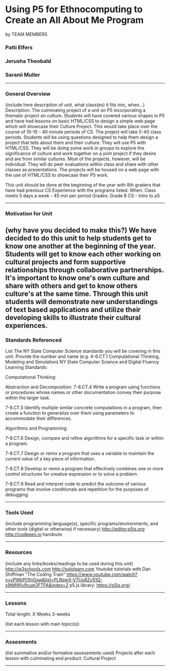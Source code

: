 # Using P5 for Ethnocomputing to Create an All About Me Program
by TEAM MEMBERS
### Patti Elfers
### Jerusha Theobald
### Saranii Muller
-----

### General Overview
(include here description of unit, what class(es) it fits into, when...)
Description: 
The culminating project of a unit on P5 incorporating a thematic project on culture.  Students will have covered various shapes in P5 and have had lessons on basic HTML/CSS to design a simple web page which will showcase their Culture Project.  This would take place over  the course of 10-15 - 40 minute periods of CS.  The project will take 5-40 class periods.  Students will be using questions designed to help them design a project that tells about them and their culture.  They will use P5 with HTML/CSS.  They will be doing some work in groups to explore the significance of culture and work together on a joint project if they desire and are from similar cultures.  Most of the projects, however, will be individual.  They will do peer evaluations within class and share with other classes as presentations.  The projects will be housed on a web page with the use of HTML/CSS to showcase their P5 work.

This unit should be done at the beginning of the year with 8th graders that have had previous CS Experience with the programs listed. 
When: Class meets 5 days a week - 45 min per period
Grades: Grade 8 CS - Intro to p5

---

### Motivation for Unit
(why have you decided to make this?)
We have decided to do this unit to help students get to know one another at the beginning of the year.  Students will get to know each other working on cultural projects and form supportive relationships through collaborative partnerships.  It's important to know one's own culture and share with others and get to know others culture's at the same time. Through this unit students will demonstrate new understandings of text based applications and utilize their developing skills to illustrate their cultural experiences.
---

### Standards Referenced
List The NY State Computer Science standards you will be covering in this unit. Provide the number and name (e.g. 4-6.CT.1 Computational Thinking, Modeling and Simulation)
NY State Computer Science and Digital Fluency Learning Standards:

Computational Thinking:

Abstraction and Decomposition:
7-8.CT.4 Write a program using functions or procedures whose names or other documentation convey their purpose within the larger task. 

7-8.CT.5 Identify multiple similar concrete computations in a program, then create a function to generalize over them using parameters to accommodate their differences. 

Algorithms and Programming:

7-8.CT.6 Design, compare and refine algorithms for a specific task or within a program. 

7-8.CT.7 Design or remix a program that uses a variable to maintain the current value of a key piece of information. 

7-8.CT.8 Develop or remix a program that effectively combines one or more control structures for creative expression or to solve a problem. 

7-8.CT.9 Read and interpret code to predict the outcome of various programs that involve conditionals and repetition for the purposes of debugging. 





---

### Tools Used
(include programming language(s), specific programs/environments, and other tools (digital or otherwise) if necessary)
http://editor.p5js.org http://codepen.io
handouts

---

### Resources
(include any links/books/readings to be used during this unit)
http://w3schools.com http://sololearn.com
Youtube tutorials with Dan Shiffman "The Coding Train" https://www.youtube.com/watch?v=yPWkPOfnGsw&list=PLRqwX-V7Uu6Zy51Q-x9tMWIv9cueOFTFA&index=2
p5.js library: https://p5js.org/

---

### Lessons
Total lenght: X Weeks
3-weeks

(list each lesson with main topic(s))

---

### Assesments
(list summative and/or formative assessments used)
Projects after each lesson with culminating end product:  Cultural Project

---
